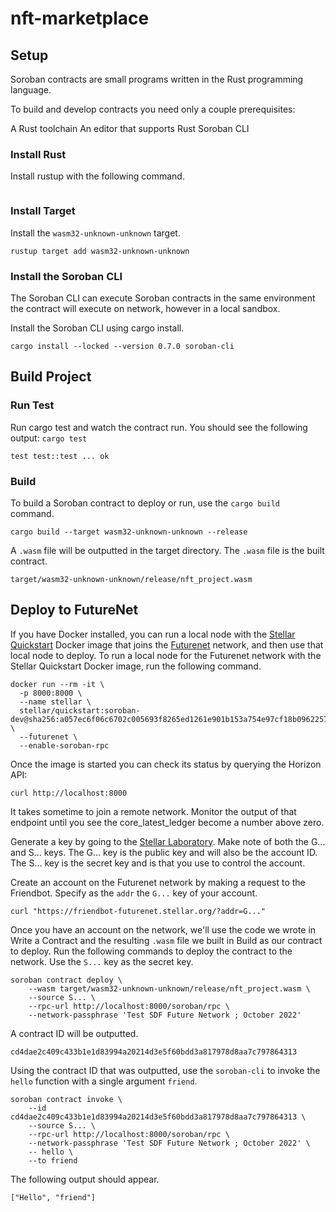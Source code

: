 # nft-marketplace

## Setup
Soroban contracts are small programs written in the Rust programming language.

To build and develop contracts you need only a couple prerequisites:

A Rust toolchain
An editor that supports Rust
Soroban CLI

### Install Rust
Install rustup with the following command.
```curl --proto '=https' --tlsv1.2 -sSf https://sh.rustup.rs | sh
```

### Install Target
Install the `wasm32-unknown-unknown` target.

```
rustup target add wasm32-unknown-unknown
```

### Install the Soroban CLI
The Soroban CLI can execute Soroban contracts in the same environment the contract will execute on network, however in a local sandbox.

Install the Soroban CLI using cargo install.
```
cargo install --locked --version 0.7.0 soroban-cli
```

## Build Project
### Run Test
Run cargo test and watch the contract run. You should see the following output:
`cargo test`
```running 1 test
test test::test ... ok
```

### Build
To build a Soroban contract to deploy or run, use the `cargo build` command.
```
cargo build --target wasm32-unknown-unknown --release
```

A `.wasm` file will be outputted in the target directory. The `.wasm` file is the built contract.
```
target/wasm32-unknown-unknown/release/nft_project.wasm
```

## Deploy to FutureNet
If you have Docker installed, you can run a local node with the [Stellar Quickstart](https://github.com/stellar/quickstart) Docker image that joins the [Futurenet](https://soroban.stellar.org/docs/reference/futurenet) network, and then use that local node to deploy.
To run a local node for the Futurenet network with the Stellar Quickstart Docker image, run the following command.
```
docker run --rm -it \
  -p 8000:8000 \
  --name stellar \
  stellar/quickstart:soroban-dev@sha256:a057ec6f06c6702c005693f8265ed1261e901b153a754e97cf18b0962257e872 \
  --futurenet \
  --enable-soroban-rpc
```
Once the image is started you can check its status by querying the Horizon API:
```
curl http://localhost:8000
```
It takes sometime to join a remote network. Monitor the output of that endpoint until you see the core_latest_ledger become a number above zero.

Generate a key by going to the [Stellar Laboratory](https://laboratory.stellar.org/#account-creator?network=futurenet). Make note of both the G... and S... keys. The G... key is the public key and will also be the account ID. The S... key is the secret key and is that you use to control the account.

Create an account on the Futurenet network by making a request to the Friendbot. Specify as the `addr` the `G...` key of your account.
```
curl "https://friendbot-futurenet.stellar.org/?addr=G..."
```
Once you have an account on the network, we'll use the code we wrote in Write a Contract and the resulting `.wasm` file we built in Build as our contract to deploy. Run the following commands to deploy the contract to the network. Use the `S...` key as the secret key.
```
soroban contract deploy \
    --wasm target/wasm32-unknown-unknown/release/nft_project.wasm \
    --source S... \
    --rpc-url http://localhost:8000/soroban/rpc \
    --network-passphrase 'Test SDF Future Network ; October 2022'
```
 A contract ID will be outputted.
```
cd4dae2c409c433b1e1d83994a20214d3e5f60bdd3a817978d8aa7c797864313
```
Using the contract ID that was outputted, use the `soroban-cli` to invoke the `hello` function with a single argument `friend`.
```
soroban contract invoke \
    --id cd4dae2c409c433b1e1d83994a20214d3e5f60bdd3a817978d8aa7c797864313 \
    --source S... \
    --rpc-url http://localhost:8000/soroban/rpc \
    --network-passphrase 'Test SDF Future Network ; October 2022' \
    -- hello \
    --to friend
```
The following output should appear.
```
["Hello", "friend"]
```